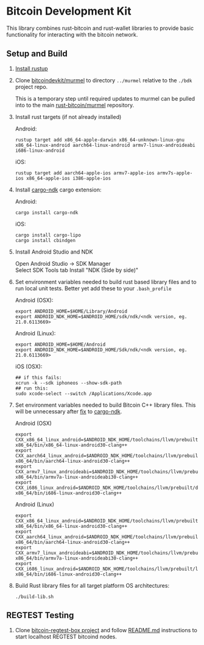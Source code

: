 Bitcoin Development Kit
=======================

This library combines rust-bitcoin and rust-wallet libraries to provide basic functionality for interacting with the 
bitcoin network.

## Setup and Build

1. [Install rustup](https://www.rust-lang.org/learn/get-started)

1. Clone [bitcoindevkit/murmel](https://github.com/bitcoindevkit/murmel) to directory `../murmel` relative to the 
`./bdk` project repo.

   This is a temporary step until required updates to murmel can be pulled into to the main 
   [rust-bitcoin/murmel](https://github.com/rust-bitcoin/murmel) repository. 

1. Install rust targets (if not already installed)
   
   Android: 
      ```
      rustup target add x86_64-apple-darwin x86_64-unknown-linux-gnu x86_64-linux-android aarch64-linux-android armv7-linux-androideabi i686-linux-android
      ```
      
      iOS:
      ```
      rustup target add aarch64-apple-ios armv7-apple-ios armv7s-apple-ios x86_64-apple-ios i386-apple-ios
      ```
   
1. Install [cargo-ndk](https://docs.rs/crate/cargo-ndk/0.6.1) cargo extension:
   
   Android:
   ```
   cargo install cargo-ndk
   ```

   iOS:
   ```
   cargo install cargo-lipo
   cargo install cbindgen
   ```

1. Install Android Studio and NDK
 
   Open Android Studio -> SDK Manager  
   Select SDK Tools tab
   Install "NDK (Side by side)" 

1. Set environment variables needed to build rust based library files and
   to run local unit tests. Better yet add these to your `.bash_profile`

    Android (OSX):
    ```
    export ANDROID_HOME=$HOME/Library/Android
    export ANDROID_NDK_HOME=$ANDROID_HOME/sdk/ndk/<ndk version, eg. 21.0.6113669>
    ```
   
    Android (Linux):
    ```
    export ANDROID_HOME=$HOME/Android
    export ANDROID_NDK_HOME=$ANDROID_HOME/Sdk/ndk/<ndk version, eg. 21.0.6113669>
    ```

    iOS (OSX):
    ```
    ## if this fails:
    xcrun -k --sdk iphoneos --show-sdk-path
    ## run this:
    sudo xcode-select --switch /Applications/Xcode.app
    ```

1. Set environment variables needed to build Bitcoin C++ library files. This will be unnecessary after [fix](https://github.com/bbqsrc/cargo-ndk/pull/7) to [cargo-ndk](https://docs.rs/crate/cargo-ndk/0.6.1).

   Android (OSX) 
   ```
   export CXX_x86_64_linux_android=$ANDROID_NDK_HOME/toolchains/llvm/prebuilt/darwin-x86_64/bin/x86_64-linux-android30-clang++
   export CXX_aarch64_linux_android=$ANDROID_NDK_HOME/toolchains/llvm/prebuilt/darwin-x86_64/bin/aarch64-linux-android30-clang++
   export CXX_armv7_linux_androideabi=$ANDROID_NDK_HOME/toolchains/llvm/prebuilt/darwin-x86_64/bin/armv7a-linux-androideabi30-clang++
   export CXX_i686_linux_android=$ANDROID_NDK_HOME/toolchains/llvm/prebuilt/darwin-x86_64/bin/i686-linux-android30-clang++
   ```
   
   Android (Linux)
   ```
   export CXX_x86_64_linux_android=$ANDROID_NDK_HOME/toolchains/llvm/prebuilt/linux-x86_64/bin/x86_64-linux-android30-clang++
   export CXX_aarch64_linux_android=$ANDROID_NDK_HOME/toolchains/llvm/prebuilt/linux-x86_64/bin/aarch64-linux-android30-clang++
   export CXX_armv7_linux_androideabi=$ANDROID_NDK_HOME/toolchains/llvm/prebuilt/linux-x86_64/bin/armv7a-linux-androideabi30-clang++
   export CXX_i686_linux_android=$ANDROID_NDK_HOME/toolchains/llvm/prebuilt/linux-x86_64/bin/i686-linux-android30-clang++
   ```
   

1. Build Rust library files for all target platform OS architectures:
    
   ```
   ./build-lib.sh
   ```
   
## REGTEST Testing

1. Clone [bitcoin-regtest-box project](https://github.com/bitcoindevkit/bitcoin-regtest-box) and follow
   [README.md](https://github.com/bitcoindevkit/bitcoin-regtest-box/blob/master/README.md) instructions to start 
   localhost REGTEST bitcoind nodes.